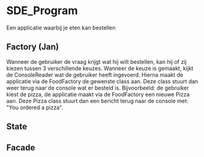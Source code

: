# SDE_Program
Een applicatie waarbij je eten kan bestellen

## Factory (Jan)
Wanneer de gebruiker de vraag krijgt wat hij wilt bestellen, kan hij of zij kiezen tussen 3 verschillende keuzes. Wanneer de keuze is gemaakt, kijkt de ConsoleReader wat de gebruiker heeft ingevoerd. Hierna maakt de applicatie via de FoodFactory de gewenste class aan. Deze class stuurt dan weer terug naar de console wat er besteld is. Bijvoorbeeld: de gebruiker kiest de pizza, de applicatie maakt via de FoodFactory een nieuwe Pizza aan. Deze Pizza class stuurt dan een bericht terug naar de console met: "You ordered a pizza".

## State

## Facade
